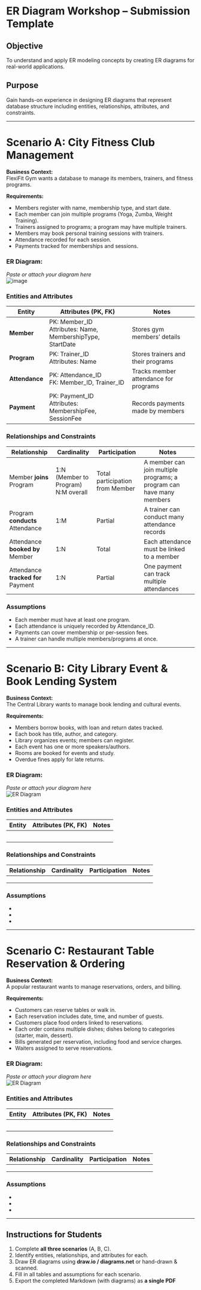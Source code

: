 # ER Diagram Workshop – Submission Template

## Objective
To understand and apply ER modeling concepts by creating ER diagrams for real-world applications.

## Purpose
Gain hands-on experience in designing ER diagrams that represent database structure including entities, relationships, attributes, and constraints.

---

# Scenario A: City Fitness Club Management

**Business Context:**  
FlexiFit Gym wants a database to manage its members, trainers, and fitness programs.

**Requirements:**  
- Members register with name, membership type, and start date.  
- Each member can join multiple programs (Yoga, Zumba, Weight Training).  
- Trainers assigned to programs; a program may have multiple trainers.  
- Members may book personal training sessions with trainers.  
- Attendance recorded for each session.  
- Payments tracked for memberships and sessions.

### ER Diagram:
*Paste or attach your diagram here*  
![image](https://github.com/user-attachments/assets/021cf3f0-5536-42fc-ad12-26b0ba14b67d)


### Entities and Attributes

| Entity         | Attributes (PK, FK)                                           | Notes                                 |
| -------------- | ------------------------------------------------------------- | ------------------------------------- |
| **Member**     | PK: Member\_ID<br>Attributes: Name, MembershipType, StartDate | Stores gym members’ details           |
| **Program**    | PK: Trainer\_ID<br>Attributes: Name                           | Stores trainers and their programs    |
| **Attendance** | PK: Attendance\_ID<br>FK: Member\_ID, Trainer\_ID             | Tracks member attendance for programs |
| **Payment**    | PK: Payment\_ID<br>Attributes: MembershipFee, SessionFee      | Records payments made by members      |


### Relationships and Constraints

| Relationship                       | Cardinality                              | Participation                   | Notes                                                                |
| ---------------------------------- | ---------------------------------------- | ------------------------------- | -------------------------------------------------------------------- |
| Member **joins** Program           | 1\:N (Member to Program)<br>N\:M overall | Total participation from Member | A member can join multiple programs; a program can have many members |
| Program **conducts** Attendance    | 1\:M                                     | Partial                         | A trainer can conduct many attendance records                        |
| Attendance **booked by** Member    | 1\:N                                     | Total                           | Each attendance must be linked to a member                           |
| Attendance **tracked for** Payment | 1\:N                                     | Partial                         | One payment can track multiple attendances                           |


### Assumptions
- Each member must have at least one program.
- Each attendance is uniquely recorded by Attendance_ID.
- Payments can cover membership or per-session fees.
- A trainer can handle multiple members/programs at once.

---

# Scenario B: City Library Event & Book Lending System

**Business Context:**  
The Central Library wants to manage book lending and cultural events.

**Requirements:**  
- Members borrow books, with loan and return dates tracked.  
- Each book has title, author, and category.  
- Library organizes events; members can register.  
- Each event has one or more speakers/authors.  
- Rooms are booked for events and study.  
- Overdue fines apply for late returns.

### ER Diagram:
*Paste or attach your diagram here*  
![ER Diagram](er_diagram_library.png)

### Entities and Attributes

| Entity | Attributes (PK, FK) | Notes |
|--------|--------------------|-------|
|        |                    |       |
|        |                    |       |
|        |                    |       |
|        |                    |       |
|        |                    |       |

### Relationships and Constraints

| Relationship | Cardinality | Participation | Notes |
|--------------|------------|---------------|-------|
|              |            |               |       |
|              |            |               |       |
|              |            |               |       |

### Assumptions
- 
- 
- 

---

# Scenario C: Restaurant Table Reservation & Ordering

**Business Context:**  
A popular restaurant wants to manage reservations, orders, and billing.

**Requirements:**  
- Customers can reserve tables or walk in.  
- Each reservation includes date, time, and number of guests.  
- Customers place food orders linked to reservations.  
- Each order contains multiple dishes; dishes belong to categories (starter, main, dessert).  
- Bills generated per reservation, including food and service charges.  
- Waiters assigned to serve reservations.

### ER Diagram:
*Paste or attach your diagram here*  
![ER Diagram](er_diagram_restaurant.png)

### Entities and Attributes

| Entity | Attributes (PK, FK) | Notes |
|--------|--------------------|-------|
|        |                    |       |
|        |                    |       |
|        |                    |       |
|        |                    |       |
|        |                    |       |

### Relationships and Constraints

| Relationship | Cardinality | Participation | Notes |
|--------------|------------|---------------|-------|
|              |            |               |       |
|              |            |               |       |
|              |            |               |       |

### Assumptions
- 
- 
- 

---

## Instructions for Students

1. Complete **all three scenarios** (A, B, C).  
2. Identify entities, relationships, and attributes for each.  
3. Draw ER diagrams using **draw.io / diagrams.net** or hand-drawn & scanned.  
4. Fill in all tables and assumptions for each scenario.  
5. Export the completed Markdown (with diagrams) as **a single PDF**
